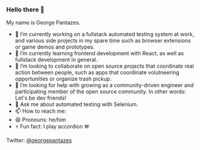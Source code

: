 ### Hello there 👋 

My name is George Pantazes.

- 🔭 I’m currently working on a fullstack automated testing system at work, and various side projects in my spare time such as browser extensions or game demos and prototypes.
- 🌱 I’m currently learning frontend development with React, as well as fullstack development in general.
- 👯 I’m looking to collaborate on open source projects that coordinate real action between people, such as apps that coordinate volutneering opportunities or organize trash pickup.
- 🤔 I’m looking for help with growing as a community-driven engineer and participating member of the open source community. In other words: Let's be dev friends!
- 💬 Ask me about automated testing with Selenium.
- 📫 How to reach me: 
- 😄 Pronouns: he/him
- ⚡ Fun fact: I play accordion 🪗

Twitter: [@georgepantazes](https://twitter.com/georgepantazes)

